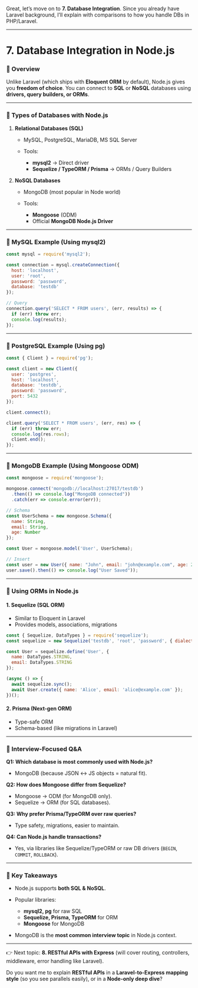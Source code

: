 Great, let’s move on to **7. Database Integration**. Since you already have Laravel background, I’ll explain with comparisons to how you handle DBs in PHP/Laravel.

---

# **7. Database Integration in Node.js**

### 📌 Overview

Unlike Laravel (which ships with **Eloquent ORM** by default), Node.js gives you **freedom of choice**.
You can connect to **SQL** or **NoSQL** databases using **drivers, query builders, or ORMs**.

---

### 📌 Types of Databases with Node.js

1. **Relational Databases (SQL)**

   * MySQL, PostgreSQL, MariaDB, MS SQL Server
   * Tools:

     * **mysql2** → Direct driver
     * **Sequelize / TypeORM / Prisma** → ORMs / Query Builders

2. **NoSQL Databases**

   * MongoDB (most popular in Node world)
   * Tools:

     * **Mongoose** (ODM)
     * Official **MongoDB Node.js Driver**

---

### 📌 MySQL Example (Using mysql2)

```js
const mysql = require('mysql2');

const connection = mysql.createConnection({
  host: 'localhost',
  user: 'root',
  password: 'password',
  database: 'testdb'
});

// Query
connection.query('SELECT * FROM users', (err, results) => {
  if (err) throw err;
  console.log(results);
});
```

---

### 📌 PostgreSQL Example (Using pg)

```js
const { Client } = require('pg');

const client = new Client({
  user: 'postgres',
  host: 'localhost',
  database: 'testdb',
  password: 'password',
  port: 5432
});

client.connect();

client.query('SELECT * FROM users', (err, res) => {
  if (err) throw err;
  console.log(res.rows);
  client.end();
});
```

---

### 📌 MongoDB Example (Using Mongoose ODM)

```js
const mongoose = require('mongoose');

mongoose.connect('mongodb://localhost:27017/testdb')
  .then(() => console.log("MongoDB connected"))
  .catch(err => console.error(err));

// Schema
const UserSchema = new mongoose.Schema({
  name: String,
  email: String,
  age: Number
});

const User = mongoose.model('User', UserSchema);

// Insert
const user = new User({ name: "John", email: "john@example.com", age: 25 });
user.save().then(() => console.log("User Saved"));
```

---

### 📌 Using ORMs in Node.js

#### 1. Sequelize (SQL ORM)

* Similar to Eloquent in Laravel
* Provides models, associations, migrations

```js
const { Sequelize, DataTypes } = require('sequelize');
const sequelize = new Sequelize('testdb', 'root', 'password', { dialect: 'mysql' });

const User = sequelize.define('User', {
  name: DataTypes.STRING,
  email: DataTypes.STRING
});

(async () => {
  await sequelize.sync();
  await User.create({ name: 'Alice', email: 'alice@example.com' });
})();
```

#### 2. Prisma (Next-gen ORM)

* Type-safe ORM
* Schema-based (like migrations in Laravel)

---

### 📌 Interview-Focused Q\&A

**Q1: Which database is most commonly used with Node.js?**

* MongoDB (because JSON ↔ JS objects = natural fit).

**Q2: How does Mongoose differ from Sequelize?**

* Mongoose → ODM (for MongoDB only).
* Sequelize → ORM (for SQL databases).

**Q3: Why prefer Prisma/TypeORM over raw queries?**

* Type safety, migrations, easier to maintain.

**Q4: Can Node.js handle transactions?**

* Yes, via libraries like Sequelize/TypeORM or raw DB drivers (`BEGIN`, `COMMIT`, `ROLLBACK`).

---

### 📌 Key Takeaways

* Node.js supports **both SQL & NoSQL**.
* Popular libraries:

  * **mysql2, pg** for raw SQL
  * **Sequelize, Prisma, TypeORM** for ORM
  * **Mongoose** for MongoDB
* MongoDB is the **most common interview topic** in Node.js context.

---

👉 Next topic: **8. RESTful APIs with Express** (will cover routing, controllers, middleware, error handling like Laravel).

Do you want me to explain **RESTful APIs** in a **Laravel-to-Express mapping style** (so you see parallels easily), or in a **Node-only deep dive**?
